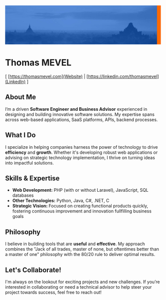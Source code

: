 ![Cover](https://github.com/mevtho/mevtho/blob/b36b074bbea4df9f89474c858656d046c280734d/1708068626422.jpg)

# Thomas MEVEL

[ [https://thomasmevel.com](Website) | [https://linkedin.com/thomasmevel](LinkedIn) ]

## About Me
I’m a driven **Software Engineer and Business Advisor** experienced in designing and building innovative software solutions. My expertise spans across web-based applications, SaaS platforms, APIs, backend processes.

## What I Do
I specialize in helping companies harness the power of technology to drive **efficiency** and **growth**. Whether it's developing robust web applications or advising on strategic technology implementation, I thrive on turning ideas into impactful solutions.

## Skills & Expertise
- **Web Development:** PHP (with or without Laravel), JavaScript, SQL databases
- **Other Technologies:** Python, Java, C#, .NET, C
- **Strategic Vision:** Focused on creating functional products quickly, fostering continuous improvement and innovation fullfilling business goals

## Philosophy
I believe in building tools that are **useful** and **effective**. My approach combines the "Jack of all trades, master of none, but oftentimes better than a master of one" philosophy with the 80/20 rule to deliver optimal results.

## Let's Collaborate!
I'm always on the lookout for exciting projects and new challenges. If you’re interested in collaborating or need a technical advisor to help steer your project towards success, feel free to reach out!
